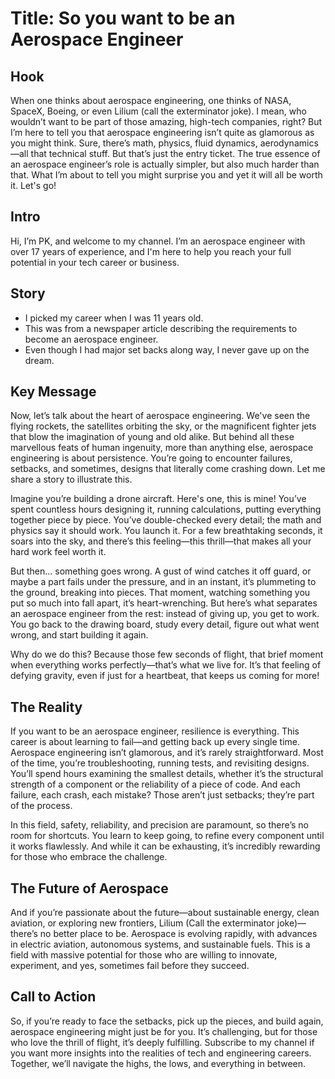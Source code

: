 # Title: So you want to be an Aerospace Engineer

## Hook
When one thinks about aerospace engineering, one thinks of NASA, SpaceX, Boeing, or even Lilium (call the exterminator joke). I mean, who wouldn’t want to be part of those amazing, high-tech companies, right? But I’m here to tell you that aerospace engineering isn’t quite as glamorous as you might think. Sure, there’s math, physics, fluid dynamics, aerodynamics—all that technical stuff. But that’s just the entry ticket. The true essence of an aerospace engineer’s role is actually simpler, but also much harder than that. What I’m about to tell you might surprise you and yet it will all be worth it. Let's go!

## Intro
Hi, I’m PK, and welcome to my channel. I’m an aerospace engineer with over 17 years of experience, and I'm here to help you reach your full potential in your tech career or business.

## Story
- I picked my career when I was 11 years old.
- This was from a newspaper article describing the requirements to become an aerospace engineer.
- Even though I had major set backs along way, I never gave up on the dream. 

## Key Message
Now, let’s talk about the heart of aerospace engineering. We've seen the flying rockets, the satellites orbiting the sky, or the magnificent fighter jets that blow the imagination of young and old alike. But behind all these marvellous feats of human ingenuity, more than anything else, aerospace engineering is about persistence. You’re going to encounter failures, setbacks, and sometimes, designs that literally come crashing down. Let me share a story to illustrate this.

Imagine you’re building a drone aircraft. Here's one, this is mine! You’ve spent countless hours designing it, running calculations, putting everything together piece by piece. You’ve double-checked every detail; the math and physics say it should work. You launch it. For a few breathtaking seconds, it soars into the sky, and there’s this feeling—this thrill—that makes all your hard work feel worth it.

But then… something goes wrong. A gust of wind catches it off guard, or maybe a part fails under the pressure, and in an instant, it’s plummeting to the ground, breaking into pieces. That moment, watching something you put so much into fall apart, it’s heart-wrenching. But here’s what separates an aerospace engineer from the rest: instead of giving up, you get to work. You go back to the drawing board, study every detail, figure out what went wrong, and start building it again.

Why do we do this? Because those few seconds of flight, that brief moment when everything works perfectly—that’s what we live for. It’s that feeling of defying gravity, even if just for a heartbeat, that keeps us coming for more!

## The Reality
If you want to be an aerospace engineer, resilience is everything. This career is about learning to fail—and getting back up every single time. Aerospace engineering isn’t glamorous, and it’s rarely straightforward. Most of the time, you’re troubleshooting, running tests, and revisiting designs. You’ll spend hours examining the smallest details, whether it’s the structural strength of a component or the reliability of a piece of code. And each failure, each crash, each mistake? Those aren’t just setbacks; they’re part of the process.

In this field, safety, reliability, and precision are paramount, so there’s no room for shortcuts. You learn to keep going, to refine every component until it works flawlessly. And while it can be exhausting, it’s incredibly rewarding for those who embrace the challenge.

## The Future of Aerospace
And if you’re passionate about the future—about sustainable energy, clean aviation, or exploring new frontiers, Lilium (Call the exterminator joke)—there’s no better place to be. Aerospace is evolving rapidly, with advances in electric aviation, autonomous systems, and sustainable fuels. This is a field with massive potential for those who are willing to innovate, experiment, and yes, sometimes fail before they succeed.

## Call to Action

So, if you’re ready to face the setbacks, pick up the pieces, and build again, aerospace engineering might just be for you. It’s challenging, but for those who love the thrill of flight, it’s deeply fulfilling. Subscribe to my channel if you want more insights into the realities of tech and engineering careers. Together, we’ll navigate the highs, the lows, and everything in between.
